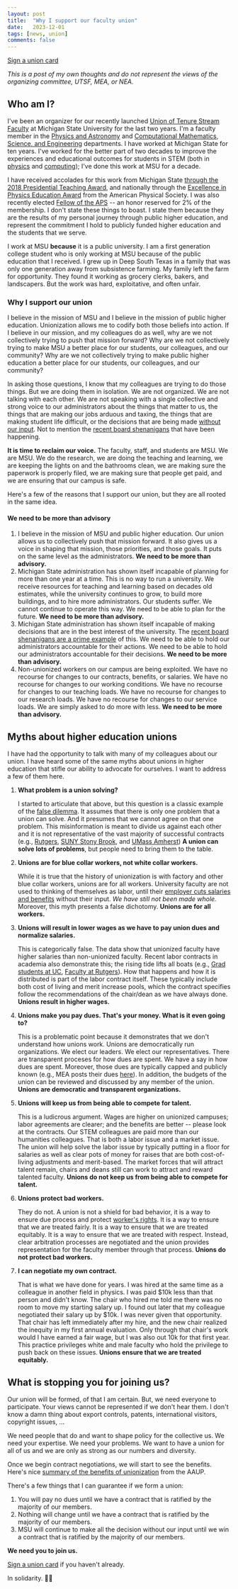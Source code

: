 ```yaml
---
layout: post
title:  "Why I support our faculty union"
date:   2023-12-01
tags: [news, union]
comments: false
---
```


[Sign a union card](https://powerforms.docusign.net/4f4359c0-b655-41f8-b1c5-dcae93a0c080?accountId=aa5f3a05-abec-4912-a634-922dceb9eed6&acct=aa5f3a05-abec-4912-a634-922dceb9eed6&env=na4)

*This is a post of my own thoughts and do not represent the views of the organizing committee, UTSF, MEA, or NEA.*

## Who am I?

I've been an organizer for our recently launched [Union of Tenure Stream Faculty](https://www.utsfmsu.org) at Michigan State University for the last two years. I'm a faculty member in the [Physics and Astronomy](https://pa.msu.edu) and [Computational Mathematics, Science, and Engineering](http://cmse.msu.edu) departments. I have worked at Michigan State for ten years. I've worked for the better part of two decades to improve the experiences and educational outcomes for students in STEM (both in [physics](https://perl.natsci.msu.edu) and [computing](https://msu-cerl.github.io/)); I've done this work at MSU for a decade. 

I have received accolades for this work from Michigan State [through the 2018 Presidential Teaching Award](https://msutoday.msu.edu/news/2017/2018-presidents-distinguished-teaching-award), and nationally through the [Excellence in Physics Education Award](https://www.aps.org/programs/honors/prizes/prizerecipient.cfm?first_nm=Marcos&amp;last_nm=Caballero&amp;year=2023) from the American Physical Society. I was also recently elected [Fellow of the APS](https://www.aps.org/programs/honors/fellowships/archive-all.cfm?initial=&year=2022&unit_id=GPER&institution=Michigan+State+University) -- an honor reserved for 2% of the membership. I don't state these things to boast. I state them because they are the results of my personal journey through public higher education, and represent the commitment I hold to publicly funded higher education and the students that we serve.

I work at MSU **because** it is a public university. I am a first generation college student who is only working at MSU because of the public education that I received. I grew up in Deep South Texas in a family that was only one generation away from subsistence farming. My family left the farm for opportunity. They found it working as grocery clerks, bakers, and landscapers. But the work was hard, exploitative, and often unfair. 

### Why I support our union

 I believe in the mission of MSU and I believe in the mission of public higher education. Unionization allows me to codify both those beliefs into action. If I believe in our mission, and my colleagues do as well, why are we not collectively trying to push that mission forward? Why are we not collectively trying to make MSU a better place for our students, our colleagues, and our community? Why are we not collectively trying to make public higher education a better place for our students, our colleagues, and our community?

 In asking those questions, I know that my colleagues are trying to do those things. But we are doing them in isolation. We are not organized. We are not talking with each other. We are not speaking with a single collective and strong voice to our administrators about the things that matter to us, the things that are making our jobs arduous and taxing, the things that are making student life difficult, or the decisions that are being made [without our input](https://www.lansingstatejournal.com/story/news/2023/11/17/michigan-state-president-kevin-guskiewicz-finalist/71603504007/). Not to mention the [recent board shenanigans](https://www.lansingstatejournal.com/story/news/local/campus/2023/10/23/michigan-state-trustees-infighting-brianna-scott-rema-vassar/71288550007/) that have been happening.

 **It is time to reclaim our voice.** The faculty, staff, and students are MSU. We are MSU. We do the research, we are doing the teaching and learning, we are keeping the lights on and the bathrooms clean, we are making sure the paperwork is properly filed, we are making sure that people get paid, and we are ensuring that our campus is safe.

 Here's a few of the reasons that I support our union, but they are all rooted in the same idea.
 
#### We need to be more than advisory

1. I believe in the mission of MSU and public higher education. Our union allows us to collectively push that mission forward. It also gives us a voice in shaping that mission, those priorities, and those goals. It puts on the same level as the administrators. **We need to be more than advisory.**
2. Michigan State administration has shown itself incapable of planning for more than one year at a time. This is no way to run a university. We receive resources for teaching and learning based on decades old estimates, while the university continues to grow, to build more buildings, and to hire more administrators. Our students suffer. We cannot continue to operate this way. We need to be able to plan for the future. **We need to be more than advisory.**
3. Michigan State administration has shown itself incapable of making decisions that are in the best interest of the university. The [recent board shenanigans are a prime example](https://www.lansingstatejournal.com/story/news/local/campus/2023/10/23/michigan-state-trustees-infighting-brianna-scott-rema-vassar/71288550007/) of this. We need to be able to hold our administrators accountable for their actions. We need to be able to hold our administrators accountable for their decisions. **We need to be more than advisory.**
4. Non-unionized workers on our campus are being exploited. We have no recourse for changes to our contracts, benefits, or salaries. We have no recourse for changes to our working conditions. We have no recourse for changes to our teaching loads. We have no recourse for changes to our research loads. We have no recourse for changes to our service loads. We are simply asked to do more with less. **We need to be more than advisory.**


## Myths about higher education unions

I have had the opportunity to talk with many of my colleagues about our union. I have heard some of the same myths about unions in higher education that stifle our ability to advocate for ourselves. I want to address a few of them here.

1. **What problem is a union solving?** 
    
    I started to articulate that above, but this question is a classic example of the [false dilemma](https://en.wikipedia.org/wiki/False_dilemma). It assumes that there is only one problem that a union can solve. And it presumes that we cannot agree on that one problem. This misinformation is meant to divide us against each other and it is not representative of the vast majority of successful contracts (e.g., [Rutgers](https://laborrelations.rutgers.edu/staff/labor-contracts), [SUNY Stony Brook](https://www.stonybrook.edu/employee-labor-relations/about), and [UMass Amherst](https://www.umass.edu/hr/hr-partnerships-and-labor-relations/collective-bargaining-agreements-cbas)) **A union can solve lots of problems**, but people need to bring them to the table. 

2. **Unions are for blue collar workers, not white collar workers.**

    While it is true that the history of unionization is with factory and other blue collar workers, unions are for all workers. University faculty are not used to thinking of themselves as labor, until their [employer cuts salaries and benefits](https://www.lansingstatejournal.com/story/news/2021/11/18/msu-staff-want-back-pay-covid-19-wage-cuts/8672093002/) without their input. *We have still not been made whole.* Moreover, this myth presents a false dichotomy. **Unions are for all workers.**

3. **Unions will result in lower wages as we have to pay union dues and normalize salaries.**

    This is categorically false. The data show that unionized faculty have higher salaries than non-unionized faculty. Recent labor contracts in academia also demonstrate this; the rising tide lifts all boats (e.g., [Grad students at UC](https://www.chronicle.com/article/graduate-students-win-pay-raises-as-union-efforts-surge), [Faculty at Rutgers](https://news.yahoo.com/rutgers-faculty-union-leaders-approve-002404036.html?fr=sycsrp_catchall)). How that happens and how it is distributed is part of the labor contract itself. These typically include both cost of living and merit increase pools, which the contract specifies follow the recommendations of the chair/dean as we have always done. **Unions result in higher wages.**

4. **Unions make you pay dues. That's your money. What is it even going to?**

    This is a problematic point because it demonstrates that we don't understand how unions work. Unions are democratically run organizations. We elect our leaders. We elect our representatives. There are transparent proceses for how dues are spent. We have a say in how dues are spent. Moreover, those dues are typically capped and publicly known (e.g., MEA posts their dues [here](https://mea.org/dues-information/)). In addition, the budgets of the union can be reviewed and discussed by any member of the union. **Unions are democratic and transparent organizations.**

5. **Unions will keep us from being able to compete for talent.**

    This is a ludicrous argument. Wages are higher on unionized campuses; labor agreements are clearer; and the benefits are better -- please look at the contracts. Our STEM colleagues are paid more than our humanities colleagues. That is both a labor issue and a market issue. The union will help solve the labor issue by typically putting in a floor for salaries as well as clear pots of money for raises that are both cost-of-living adjustments and merit-based. The market forces that will attract talent remain, chairs and deans still can work to attract and reward talented faculty. **Unions do not keep us from being able to compete for talent.**

6. **Unions protect bad workers.**

    They do not. A union is not a shield for bad behavior, it is a way to ensure due process and protect [worker's rights](https://www.nlrb.gov/about-nlrb/rights-we-protect/your-rights/employer-union-rights-and-obligations). It is a way to ensure that we are treated fairly. It is a way to ensure that we are treated equitably. It is a way to ensure that we are treated with respect. Instead, clear arbitration processes are negotiated and the union provides representation for the faculty member through that process.  **Unions do not protect bad workers.**

7. **I can negotiate my own contract.**

    That is what we have done for years. I was hired at the same time as a colleague in another field in physics. I was paid $10k less than that person and didn't know. The chair who hired me told me there was no room to move my starting salary up. I found out later that my colleague negotiated their salary up by $10k. I was never given that opportunity. That chair has left immediately after my hire, and the new chair realized the inequity in my first annual evaluation. Only through that chair's work would I have earned a fair wage, but I was also out 10k for that first year. This practice privileges white and male faculty who hold the privilege to push back on these issues. **Unions ensure that we are treated equitably.**

## What is stopping you for joining us?

Our union will be formed, of that I am certain. But, we need everyone to participate. Your views cannot be represented if we don't hear them. I don't know a damn thing about export controls, patents, international visitors, copyright issues, ... 

We need people that do and want to shape policy for the collective us. We need your expertise. We need your problems. We want to have a union for all of us and we are only as strong as our numbers and diversity.

Once we begin contract negotiations, we will start to see the benefits. Here's nice [summary of the benefits of unionization](https://www.aaup.org/chapter-organizing/aaup-unionism) from the AAUP.

There's a few things that I can guarantee if we form a union:

1. You will pay no dues until we have a contract that is ratified by the majority of our members.
3. Nothing will change until we have a contract that is ratified by the majority of our members.
4. MSU will continue to make all the decision without our input until we win a contract that is ratified by the majority of our members.

**We need you to join us.**

[Sign a union card](https://powerforms.docusign.net/4f4359c0-b655-41f8-b1c5-dcae93a0c080?accountId=aa5f3a05-abec-4912-a634-922dceb9eed6&acct=aa5f3a05-abec-4912-a634-922dceb9eed6&env=na4) if you haven't already.


In solidarity. ✊🏽

